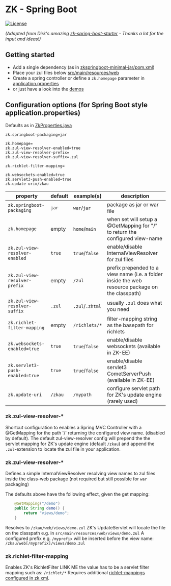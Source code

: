 # ZK - Spring Boot
[![License](https://img.shields.io/badge/License-Apache%202.0-blue.svg)](https://opensource.org/licenses/Apache-2.0)

*(Adapted from Dirk's amazing [zk-spring-boot-starter](https://github.com/dirkdeyne/zk-spring-boot-starter) - Thanks a lot for the input and ideas!)*

## Getting started

* Add a single dependency (as in [zkspringboot-minimal-jar/pom.xml](zkspringboot-demos/zkspringboot-minimal-jar/pom.xml##L28-L32))
* Place your zul files below [src/main/resources/web](zkspringboot-demos/zkspringboot-minimal-jar/src/main/resources/web/zul)
* Create a spring controller or define a `zk.homepage` parameter in [application.properties](zkspringboot-demos/zkspringboot-minimal-jar/src/main/resources/application.properties)
* or just have a look into the [demos](zkspringboot-demos)

## Configuration options (for Spring Boot style application.properties)

Defaults as in [ZkProperties.java](zkspringboot-starter/src/main/java/org/zkoss/zkspringboot/ZkProperties.java)
```
zk.springboot-packaging=jar

zk.homepage=
zk.zul-view-resolver-enabled=true
zk.zul-view-resolver-prefix=
zk.zul-view-resolver-suffix=.zul

zk.richlet-filter-mapping=

zk.websockets-enabled=true
zk.servlet3-push-enabled=true
zk.update-uri=/zkau
```

property | default | example(s) | description
-------- | ------- | ------- | -----------
`zk.springboot-packaging`      | `jar`   | `war`/`jar`       | package as jar or war file
`zk.homepage`                  | empty   | `home`/`main`     | when set will setup a @GetMapping for "/" to return the configured view-name
`zk.zul-view-resolver-enabled` | `true`  | `true`/`false`    | enable/disable InternalViewResolver for zul files
`zk.zul-view-resolver-prefix`  | empty   | `/zul`            | prefix prepended to a view name (i.e. a folder inside the web resource package on the classpath)
`zk.zul-view-resolver-suffix`  | `.zul`  | `.zul`/`.zhtml`   | usually `.zul` does what you need
`zk.richlet-filter-mapping`    | empty   | `/richlets/*`     | filter-mapping string as the basepath for richlets
`zk.websockets-enabled=true`   | `true`  | `true`/`false`    | enable/disable websockets (available in ZK-EE)
`zk.servlet3-push-enabled=true`| `true`  | `true`/`false`    | enable/disable servlet3 CometServerPush (available in ZK-EE)
`zk.update-uri`                | `/zkau` | `/mypath`         | configure servlet path for ZK's update engine (rarely used)

### zk.zul-view-resolver-*
Shortcut configuration to enables a Spring MVC Controller with a @GetMapping for the path '/' returning the configured view name. (disabled by default).
The default zul-view-resolver config will prepend the the servlet mapping for ZK's update engine (default `/zkau`) and append the `.zul`-extension to locate the zul file in your application.

### zk.zul-view-resolver-*
Defines a simple InternalViewResolver resolving view names to zul files inside the class-web package (not required but still possible for `war` packaging)

The defaults above have the following effect, given the get mapping:
```java
	@GetMapping("/demo")
	public String demo() {
		return "views/demo";
	}
```
Resolves to `/zkau/web/views/demo.zul`
ZK's UpdateServlet will locate the file on the classpath e.g. in `src/main/resources/web/views/demo.zul`
A configured prefix e.g. `/myprefix` will be inserted before the view name: `/zkau/web[/myprefix]/views/demo.zul`

### zk.richlet-filter-mapping
Enables ZK's RichletFilter LINK ME the value has to be a servlet filter mapping such as: `/richlet/*`
Requires additional [richlet-mappings configured in zk.xml](https://www.zkoss.org/wiki/ZK_Configuration_Reference/zk.xml/The_richlet-mapping_Element).
